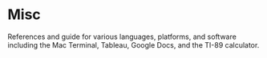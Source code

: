 # Misc
References and guide for various languages, platforms, and software including the Mac Terminal, Tableau, Google Docs, and the TI-89 calculator.
